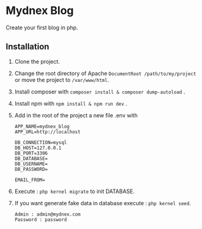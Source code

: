 # Mydnex Blog

Create your first blog in php.


## Installation

1) Clone the project.
2) Change the root directory of Apache `DocumentRoot /path/to/my/project`  or move the project to `/var/www/html`.
3) Install composer with `composer install & composer dump-autoload` .
4) Install npm with `npm install & npm run dev` .
5) Add in the root of the project a new file .env with 

    ```
    APP_NAME=mydnex_blog
    APP_URL=http://localhost

    DB_CONNECTION=mysql
    DB_HOST=127.0.0.1
    DB_PORT=3306
    DB_DATABASE=
    DB_USERNAME=
    DB_PASSWORD=

    EMAIL_FROM=
    ```

6) Execute : `php kernel migrate` to init DATABASE.
7)  If you want generate fake data in database execute : `php kernel seed`.
    ```
    Admin : admin@mydnex.com
    Password : password
    ```